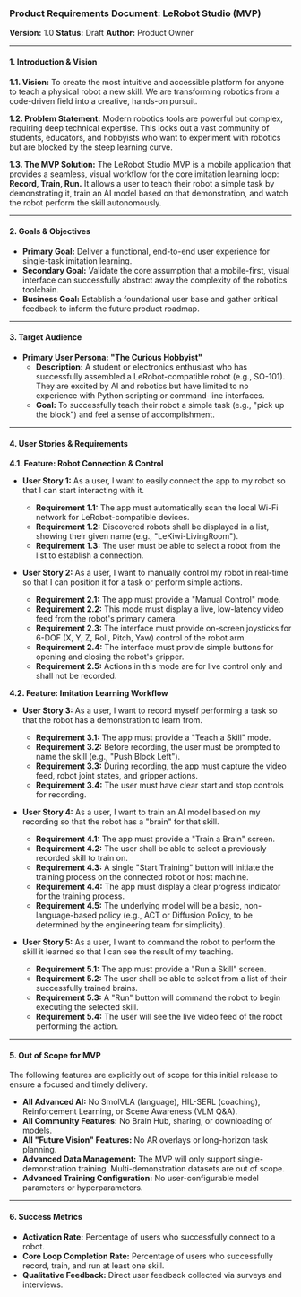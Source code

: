 ### **Product Requirements Document: LeRobot Studio (MVP)**

**Version:** 1.0
**Status:** Draft
**Author:** Product Owner

---

#### **1. Introduction & Vision**

**1.1. Vision:**
To create the most intuitive and accessible platform for anyone to teach a physical robot a new skill. We are transforming robotics from a code-driven field into a creative, hands-on pursuit.

**1.2. Problem Statement:**
Modern robotics tools are powerful but complex, requiring deep technical expertise. This locks out a vast community of students, educators, and hobbyists who want to experiment with robotics but are blocked by the steep learning curve.

**1.3. The MVP Solution:**
The LeRobot Studio MVP is a mobile application that provides a seamless, visual workflow for the core imitation learning loop: **Record, Train, Run.** It allows a user to teach their robot a simple task by demonstrating it, train an AI model based on that demonstration, and watch the robot perform the skill autonomously.

---

#### **2. Goals & Objectives**

*   **Primary Goal:** Deliver a functional, end-to-end user experience for single-task imitation learning.
*   **Secondary Goal:** Validate the core assumption that a mobile-first, visual interface can successfully abstract away the complexity of the robotics toolchain.
*   **Business Goal:** Establish a foundational user base and gather critical feedback to inform the future product roadmap.

---

#### **3. Target Audience**

*   **Primary User Persona: "The Curious Hobbyist"**
    *   **Description:** A student or electronics enthusiast who has successfully assembled a LeRobot-compatible robot (e.g., SO-101). They are excited by AI and robotics but have limited to no experience with Python scripting or command-line interfaces.
    *   **Goal:** To successfully teach their robot a simple task (e.g., "pick up the block") and feel a sense of accomplishment.

---

#### **4. User Stories & Requirements**

**4.1. Feature: Robot Connection & Control**

*   **User Story 1:** As a user, I want to easily connect the app to my robot so that I can start interacting with it.
    *   **Requirement 1.1:** The app must automatically scan the local Wi-Fi network for LeRobot-compatible devices.
    *   **Requirement 1.2:** Discovered robots shall be displayed in a list, showing their given name (e.g., "LeKiwi-LivingRoom").
    *   **Requirement 1.3:** The user must be able to select a robot from the list to establish a connection.

*   **User Story 2:** As a user, I want to manually control my robot in real-time so that I can position it for a task or perform simple actions.
    *   **Requirement 2.1:** The app must provide a "Manual Control" mode.
    *   **Requirement 2.2:** This mode must display a live, low-latency video feed from the robot's primary camera.
    *   **Requirement 2.3:** The interface must provide on-screen joysticks for 6-DOF (X, Y, Z, Roll, Pitch, Yaw) control of the robot arm.
    *   **Requirement 2.4:** The interface must provide simple buttons for opening and closing the robot's gripper.
    *   **Requirement 2.5:** Actions in this mode are for live control only and shall not be recorded.

**4.2. Feature: Imitation Learning Workflow**

*   **User Story 3:** As a user, I want to record myself performing a task so that the robot has a demonstration to learn from.
    *   **Requirement 3.1:** The app must provide a "Teach a Skill" mode.
    *   **Requirement 3.2:** Before recording, the user must be prompted to name the skill (e.g., "Push Block Left").
    *   **Requirement 3.3:** During recording, the app must capture the video feed, robot joint states, and gripper actions.
    *   **Requirement 3.4:** The user must have clear start and stop controls for recording.

*   **User Story 4:** As a user, I want to train an AI model based on my recording so that the robot has a "brain" for that skill.
    *   **Requirement 4.1:** The app must provide a "Train a Brain" screen.
    *   **Requirement 4.2:** The user shall be able to select a previously recorded skill to train on.
    *   **Requirement 4.3:** A single "Start Training" button will initiate the training process on the connected robot or host machine.
    *   **Requirement 4.4:** The app must display a clear progress indicator for the training process.
    *   **Requirement 4.5:** The underlying model will be a basic, non-language-based policy (e.g., ACT or Diffusion Policy, to be determined by the engineering team for simplicity).

*   **User Story 5:** As a user, I want to command the robot to perform the skill it learned so that I can see the result of my teaching.
    *   **Requirement 5.1:** The app must provide a "Run a Skill" screen.
    *   **Requirement 5.2:** The user shall be able to select from a list of their successfully trained brains.
    *   **Requirement 5.3:** A "Run" button will command the robot to begin executing the selected skill.
    *   **Requirement 5.4:** The user will see the live video feed of the robot performing the action.

---

#### **5. Out of Scope for MVP**

The following features are explicitly out of scope for this initial release to ensure a focused and timely delivery.

*   **All Advanced AI:** No SmolVLA (language), HIL-SERL (coaching), Reinforcement Learning, or Scene Awareness (VLM Q&A).
*   **All Community Features:** No Brain Hub, sharing, or downloading of models.
*   **All "Future Vision" Features:** No AR overlays or long-horizon task planning.
*   **Advanced Data Management:** The MVP will only support single-demonstration training. Multi-demonstration datasets are out of scope.
*   **Advanced Training Configuration:** No user-configurable model parameters or hyperparameters.

---

#### **6. Success Metrics**

*   **Activation Rate:** Percentage of users who successfully connect to a robot.
*   **Core Loop Completion Rate:** Percentage of users who successfully record, train, and run at least one skill.
*   **Qualitative Feedback:** Direct user feedback collected via surveys and interviews.
